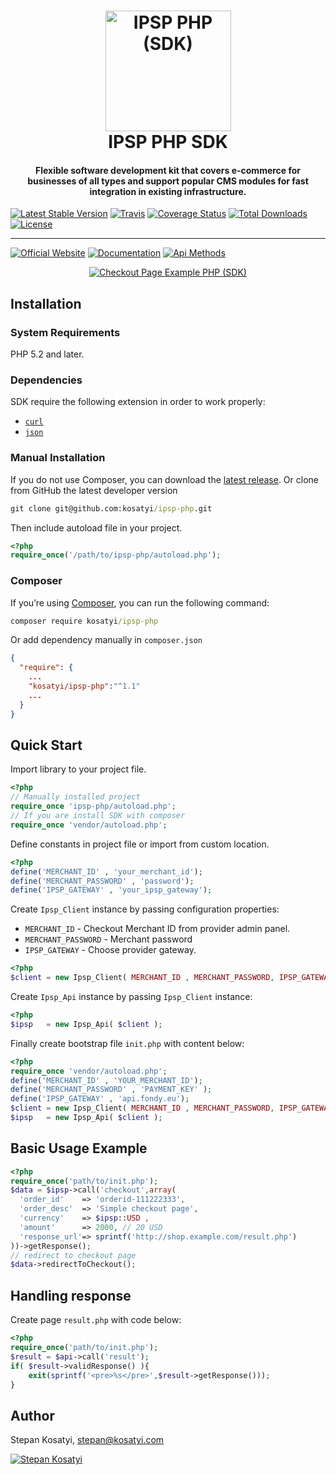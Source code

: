 <h1 align="center">
  <a href="https://ipsp-php.com">
    <img src="https://raw.githubusercontent.com/kosatyi/ipsp-php/gh-pages/assets/images/brand.png" alt="IPSP PHP (SDK)" width="201" height="193">
  </a>
  <br>
  IPSP PHP SDK
  <br>
</h1>

<h4 align="center">
Flexible software development kit that covers e-commerce for businesses of all types and support
popular CMS modules for fast integration in existing infrastructure.
</h4>

[![Latest Stable Version](https://poser.pugx.org/kosatyi/ipsp-php/version)](https://packagist.org/packages/kosatyi/ipsp-php)
[![Travis](https://img.shields.io/travis/kosatyi/ipsp-php.svg)](https://travis-ci.org/kosatyi/ipsp-php)
[![Coverage Status](https://img.shields.io/coveralls/kosatyi/ipsp-php/master.svg)](https://coveralls.io/github/kosatyi/ipsp-php)
[![Total Downloads](https://poser.pugx.org/kosatyi/ipsp-php/downloads)](https://packagist.org/packages/kosatyi/ipsp-php)
[![License](https://poser.pugx.org/kosatyi/ipsp-php/license)](https://packagist.org/packages/kosatyi/ipsp-php)

---

[![Official Website](https://img.shields.io/badge/official-website-green.svg)](https://ipsp-php.com/)
[![Documentation](https://img.shields.io/badge/sdk-documentation-orange.svg)](https://ipsp-php.com/docs/)
[![Api Methods](https://img.shields.io/badge/api-methods-blue.svg)](https://ipsp-php.com/docs/api-methods/)

<p align="center">
 <a href="https://ipsp-php.com">
    <img src="https://i.imgur.com/7pZYzfV.png" alt="Checkout Page Example PHP (SDK)">
 </a>
</p>

## Installation

### System Requirements

PHP 5.2 and later.

### Dependencies

SDK require the following extension in order to work properly:

- [`curl`](https://secure.php.net/manual/en/book.curl.php)
- [`json`](https://secure.php.net/manual/en/book.json.php)

### Manual Installation

If you do not use Composer, you can download the
[latest release](https://github.com/kosatyi/ipsp-php/releases).
Or clone from GitHub the latest developer version
```cmd
git clone git@github.com:kosatyi/ipsp-php.git
```

Then include autoload file in your project.

```php
<?php
require_once('/path/to/ipsp-php/autoload.php');
```

### Composer

If you’re using [Composer](https://getcomposer.org/), you can run the following command:

```cmd
composer require kosatyi/ipsp-php
```

Or add dependency manually in `composer.json`

```json
{
  "require": {
    ...
    "kosatyi/ipsp-php":"^1.1"
    ...
  }
}

```


## Quick Start

Import library to your project file.

```php
<?php
// Manually installed project
require_once 'ipsp-php/autoload.php';
// If you are install SDK with composer
require_once 'vendor/autoload.php';
```

Define constants in project file or import from custom location.

```php
<?php
define('MERCHANT_ID' , 'your_merchant_id');
define('MERCHANT_PASSWORD' , 'password');
define('IPSP_GATEWAY' , 'your_ipsp_gateway');
```

Create `Ipsp_Client` instance by passing configuration properties:

- `MERCHANT_ID` - Checkout Merchant ID from provider admin panel.
- `MERCHANT_PASSWORD` - Merchant password
- `IPSP_GATEWAY` - Choose provider gateway.

```php
<?php
$client = new Ipsp_Client( MERCHANT_ID , MERCHANT_PASSWORD, IPSP_GATEWAY );
```

Create `Ipsp_Api` instance by passing `Ipsp_Client` instance:

```php
<?php
$ipsp   = new Ipsp_Api( $client );
```

Finally create bootstrap file `init.php` with content below:

```php
<?php
require_once 'vendor/autoload.php';
define('MERCHANT_ID' , 'YOUR_MERCHANT_ID');
define('MERCHANT_PASSWORD' , 'PAYMENT_KEY' );
define('IPSP_GATEWAY' , 'api.fondy.eu');
$client = new Ipsp_Client( MERCHANT_ID , MERCHANT_PASSWORD, IPSP_GATEWAY );
$ipsp   = new Ipsp_Api( $client );
```

## Basic Usage Example

```php
<?php
require_once('path/to/init.php');
$data = $ipsp->call('checkout',array(
  'order_id'    => 'orderid-111222333',
  'order_desc'  => 'Simple checkout page',
  'currency'    => $ipsp::USD ,
  'amount'      => 2000, // 20 USD
  'response_url'=> sprintf('http://shop.example.com/result.php')
))->getResponse();
// redirect to checkout page
$data->redirectToCheckout();
```

## Handling response

Create page `result.php` with code below:

```php
<?php
require_once('path/to/init.php');
$result = $api->call('result');
if( $result->validResponse() ){
    exit(sprintf('<pre>%s</pre>',$result->getResponse()));
}
```

## Author

Stepan Kosatyi, stepan@kosatyi.com

[![Stepan Kosatyi](https://img.shields.io/badge/stepan-kosatyi-purple.svg)](https://kosatyi.com/)
